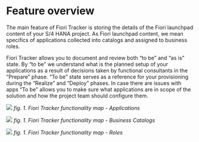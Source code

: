 # Feature overview 

The main feature of Fiori Tracker is storing the details of the Fiori launchpad content of your S/4 HANA project. As Fiori launchpad content, we mean specifics of applications collected into catalogs and assigned to business roles. 

Fiori Tracker allows you to document and review both “to be” and “as is” state. By “to be” we understand what is the planned setup of your applications as a result of decisions taken by functional consultants in the “Prepare” phase. “To be” state serves as a reference for your provisioning during the “Realize” and “Deploy” phases. In case there are issues with apps “To be” allows you to make sure what applications are in scope of the solution and how the project team should configure them.

![](/res/fiori_tracker_apps.png)
*fig. 1. Fiori Tracker functionality map - Applications*

![](/res/fiori_tracker_bcat.png)
*fig. 1. Fiori Tracker functionality map - Business Catalogs*

![](/res/fiori_tracker_roles.png)
*fig. 1. Fiori Tracker functionality map - Roles*
